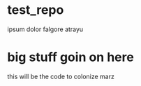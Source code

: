 # test_repo
ipsum dolor falgore atrayu
# big stuff goin on here
this will be the code to colonize marz

